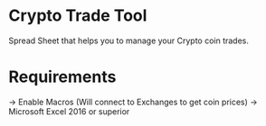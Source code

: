 # Crypto Trade Tool
Spread Sheet that helps you to manage your Crypto coin trades.

# Requirements

-> Enable Macros (Will connect to Exchanges to get coin prices)
-> Microsoft Excel 2016 or superior
